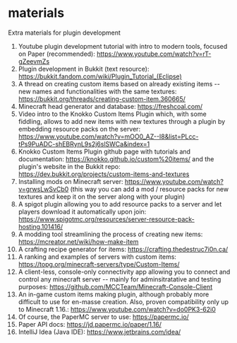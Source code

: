 # materials
Extra materials for plugin development

1. Youtube plugin development tutorial with intro to modern tools, focused on Paper (recommended): https://www.youtube.com/watch?v=rT-gZeevmZs
2. Plugin development in Bukkit (text resource): https://bukkit.fandom.com/wiki/Plugin_Tutorial_(Eclipse)
3. A thread on creating custom items based on already existing items -- new names and functionalities with the same textures: https://bukkit.org/threads/creating-custom-item.360665/
4. Minecraft head generator and database: https://freshcoal.com/
5. Video intro to the Knokko Custom Items Plugin which, with some fiddling, allows to add new items with new textures through a plugin by embedding resource packs on the server: https://www.youtube.com/watch?v=mOO0_AZ--I8&list=PLcc-tPs9PuADC-shEBRynL9s2j6slSWCa&index=1
6. Knokko Custom Items Plugin github page with tutorials and documentation: https://knokko.github.io/custom%20items/ and the plugin's website in the Bukkit repo: https://dev.bukkit.org/projects/custom-items-and-textures
7. Installing mods on Minecraft server: https://www.youtube.com/watch?v=grwsLwSvCb0 (this way you can add a mod / resource packs for new textures and keep it on the server along with your plugin)
8. A spigot plugin allowing you to add resource packs to a server and let players download it automatically upon join: https://www.spigotmc.org/resources/server-resource-pack-hosting.101416/
9. A modding tool streamlining the process of creating new items: https://mcreator.net/wiki/how-make-item
10. A crafting recipe generator for items: https://crafting.thedestruc7i0n.ca/
11. A ranking and examples of servers with custom items: https://topg.org/minecraft-servers/type/Custom-Items/
12. A client-less, console-only connectivity app allowing you to connect and control any minecraft server -- mainly for adminsitratative and testing purposes: https://github.com/MCCTeam/Minecraft-Console-Client
13. An in-game custom items making plugin, although probably more difficult to use for en-masse creation. Also, proven compatibility only up to Minecraft 1.16.: https://www.youtube.com/watch?v=do0PK3-62i0
14. Of course, the PaperMC server to use: https://papermc.io/
15. Paper API docs: https://jd.papermc.io/paper/1.16/
16. IntelliJ Idea (Java IDE): https://www.jetbrains.com/idea/

